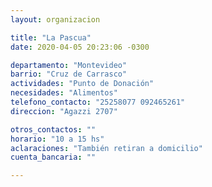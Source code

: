 ```yaml
---
layout: organizacion

title: "La Pascua"
date: 2020-04-05 20:23:06 -0300

departamento: "Montevideo"
barrio: "Cruz de Carrasco"
actividades: "Punto de Donación"
necesidades: "Alimentos"
telefono_contacto: "25258077 092465261"
direccion: "Agazzi 2707"

otros_contactos: ""
horario: "10 a 15 hs"
aclaraciones: "También retiran a domicilio"
cuenta_bancaria: ""

---
```

